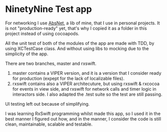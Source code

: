 # NinetyNine Test app

For networking I use [AbsNet](https://github.com/santiagofranco/AbsNet), a lib of mine, that I use in personal projects.
It is not "production-ready" yet, that's why I copied it as a folder in this project instead of using cocoapods.

All the unit test of both of the modules of the app are made with TDD, by using XCTestCase class. And without using libs to mocking due to the simplicity of the app. 

There are two branches, master and rxswift.
1. master contains a VIPER version, and it is a version that I consider ready for production (expept for the lack of localizable files).
2. rxswift contains also a VIPER architecuture, but using rxswift & rxcocoa for events in view side, and rxswift for network calls and timer logic in interactors side. I also adapted the .test suite so the test are still passing.

UI testing left out because of simplifying.

I was learning RxSwift programming whilst made this app, so I used it in the best manner I figured out how, and in the manner, I consider the code is still clean, maintainable, scalable and testable.
